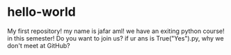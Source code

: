# hello-world
My first repository!
my name is jafar aml!
we have an exiting python course! in this semester!
Do you want to join us?
if ur ans is True("Yes").py, why we don't meet at GitHub? 
